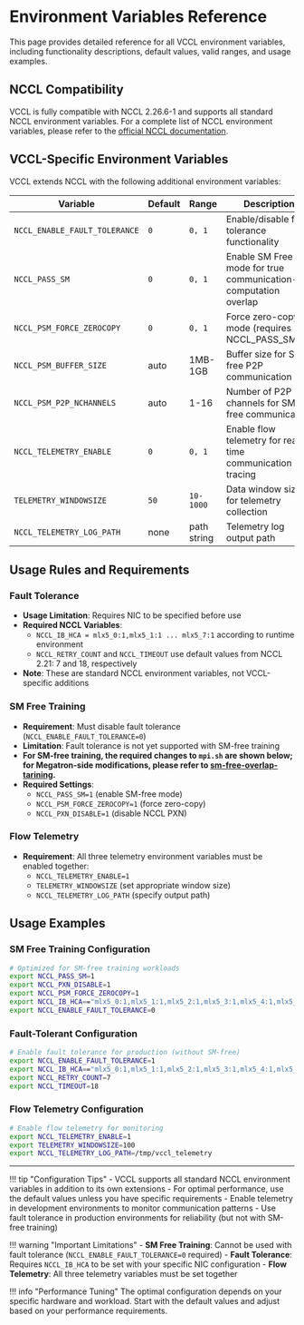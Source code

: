 # Environment Variables Reference

This page provides detailed reference for all VCCL environment variables, including functionality descriptions, default values, valid ranges, and usage examples.

## NCCL Compatibility

VCCL is fully compatible with NCCL 2.26.6-1 and supports all standard NCCL environment variables. For a complete list of NCCL environment variables, please refer to the [official NCCL documentation](https://docs.nvidia.com/deeplearning/nccl/user-guide/docs/env.html).

## VCCL-Specific Environment Variables

VCCL extends NCCL with the following additional environment variables:

| Variable | Default | Range | Description |
|----------|---------|-------|-------------|
| `NCCL_ENABLE_FAULT_TOLERANCE` | `0` | `0, 1` | Enable/disable fault tolerance functionality |
| `NCCL_PASS_SM` | `0` | `0, 1` | Enable SM Free mode for true communication-computation overlap |
| `NCCL_PSM_FORCE_ZEROCOPY` | `0` | `0, 1` | Force zero-copy mode (requires NCCL_PASS_SM=1) |
| `NCCL_PSM_BUFFER_SIZE` | auto | 1MB-1GB | Buffer size for SM-free P2P communication |
| `NCCL_PSM_P2P_NCHANNELS` | auto | 1-16 | Number of P2P channels for SM-free communication |
| `NCCL_TELEMETRY_ENABLE` | `0` | `0, 1` | Enable flow telemetry for real-time communication tracing |
| `TELEMETRY_WINDOWSIZE` | `50` | `10-1000` | Data window size for telemetry collection |
| `NCCL_TELEMETRY_LOG_PATH` | none | path string | Telemetry log output path |

## Usage Rules and Requirements

### Fault Tolerance
- **Usage Limitation**: Requires NIC to be specified before use
- **Required NCCL Variables**: 
  - `NCCL_IB_HCA = mlx5_0:1,mlx5_1:1 ... mlx5_7:1` according to runtime environment
  - `NCCL_RETRY_COUNT` and `NCCL_TIMEOUT` use default values from NCCL 2.21: 7 and 18, respectively
- **Note**: These are standard NCCL environment variables, not VCCL-specific additions

### SM Free Training
- **Requirement**: Must disable fault tolerance (`NCCL_ENABLE_FAULT_TOLERANCE=0`)
- **Limitation**: Fault tolerance is not yet supported with SM-free training
- **For SM-free training, the required changes to `mpi.sh` are shown below; for Megatron-side modifications, please refer to [sm-free-overlap-tarining](https://vccl-doc.readthedocs.io/en/latest/features/sm-free-overlap/).**
- **Required Settings**:
  - `NCCL_PASS_SM=1` (enable SM-free mode)
  - `NCCL_PSM_FORCE_ZEROCOPY=1` (force zero-copy)
  - `NCCL_PXN_DISABLE=1` (disable NCCL PXN)

### Flow Telemetry
- **Requirement**: All three telemetry environment variables must be enabled together:
  - `NCCL_TELEMETRY_ENABLE=1`
  - `TELEMETRY_WINDOWSIZE` (set appropriate window size)
  - `NCCL_TELEMETRY_LOG_PATH` (specify output path)

## Usage Examples

### SM Free Training Configuration

```bash
# Optimized for SM-free training workloads
export NCCL_PASS_SM=1
export NCCL_PXN_DISABLE=1
export NCCL_PSM_FORCE_ZEROCOPY=1
export NCCL_IB_HCA=="mlx5_0:1,mlx5_1:1,mlx5_2:1,mlx5_3:1,mlx5_4:1,mlx5_5:1,mlx6_3:1,mlx5_7:1"
export NCCL_ENABLE_FAULT_TOLERANCE=0
```

### Fault-Tolerant Configuration
```bash
# Enable fault tolerance for production (without SM-free)
export NCCL_ENABLE_FAULT_TOLERANCE=1
export NCCL_IB_HCA=="mlx5_0:1,mlx5_1:1,mlx5_2:1,mlx5_3:1,mlx5_4:1,mlx5_5:1,mlx6_3:1,mlx5_7:1"
export NCCL_RETRY_COUNT=7
export NCCL_TIMEOUT=18
```

### Flow Telemetry Configuration
```bash
# Enable flow telemetry for monitoring
export NCCL_TELEMETRY_ENABLE=1
export TELEMETRY_WINDOWSIZE=100
export NCCL_TELEMETRY_LOG_PATH=/tmp/vccl_telemetry
```

---

!!! tip "Configuration Tips"
    - VCCL supports all standard NCCL environment variables in addition to its own extensions
    - For optimal performance, use the default values unless you have specific requirements
    - Enable telemetry in development environments to monitor communication patterns
    - Use fault tolerance in production environments for reliability (but not with SM-free training)

!!! warning "Important Limitations"
    - **SM Free Training**: Cannot be used with fault tolerance (`NCCL_ENABLE_FAULT_TOLERANCE=0` required)
    - **Fault Tolerance**: Requires `NCCL_IB_HCA` to be set with your specific NIC configuration
    - **Flow Telemetry**: All three telemetry variables must be set together

!!! info "Performance Tuning"
    The optimal configuration depends on your specific hardware and workload. Start with the default values and adjust based on your performance requirements.
